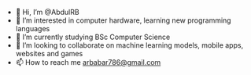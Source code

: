 - 👋 Hi, I’m @AbdulRB
- 👀 I’m interested in computer hardware, learning new programming languages
- 🌱 I’m currently studying BSc Computer Science
- 💞️ I’m looking to collaborate on machine learning models, mobile apps, websites and games
- 📫 How to reach me arbabar786@gmail.com

<!---
AbdulRB/AbdulRB is a ✨ special ✨ repository because its `README.md` (this file) appears on your GitHub profile.
You can click the Preview link to take a look at your changes.
--->

